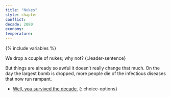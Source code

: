 ```yaml
---
title: "Nukes"
style: chapter
conflict: 
decade: 2080
economy: 
temperature: 
---
```


{% include variables %}

We drop a couple of nukes; why not? 
{:.leader-sentence}

But things are already so awful it doesn’t really change that much. On the day the largest bomb is dropped, more people die of the infectious diseases that now run rampant.

- [Well, you survived the decade.](part-page_2090-climate-wars.html)
{:.choice-options}
